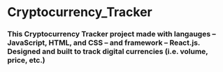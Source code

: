 # Cryptocurrency_Tracker

### This Cryptocurrency Tracker project made with langauges – JavaScript, HTML, and CSS – and framework – React.js. Designed and built to track digital currencies (i.e. volume, price, etc.)
